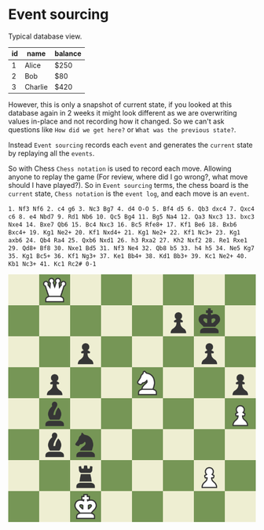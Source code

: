 # Event sourcing

Typical database view.

| id  | name    | balance |
| --- | ------- | ------- |
| 1   | Alice   | $250    |
| 2   | Bob     | $80     |
| 3   | Charlie | $420    |

However, this is only a snapshot of current state, if you looked at this
database again in 2 weeks it might look different as we are overwriting values
in-place and not recording how it changed. So we can't ask questions like
`How did we get here?` or `What was the previous state?`.

Instead `Event sourcing` records each `event` and generates the `current`
state by replaying all the `events`.

So with Chess `Chess notation` is used to record each move. Allowing anyone to
replay the game
(For review, where did I go wrong?, what move should I have played?).
So in `Event sourcing` terms, the chess board is the `current` state,
`Chess notation` is the `event log`, and each move is an `event`.

```text
1. Nf3 Nf6 2. c4 g6 3. Nc3 Bg7 4. d4 O-O 5. Bf4 d5 6. Qb3 dxc4 7. Qxc4 c6 8. e4 Nbd7 9. Rd1 Nb6 10. Qc5 Bg4 11. Bg5 Na4 12. Qa3 Nxc3 13. bxc3 Nxe4 14. Bxe7 Qb6 15. Bc4 Nxc3 16. Bc5 Rfe8+ 17. Kf1 Be6 18. Bxb6 Bxc4+ 19. Kg1 Ne2+ 20. Kf1 Nxd4+ 21. Kg1 Ne2+ 22. Kf1 Nc3+ 23. Kg1 axb6 24. Qb4 Ra4 25. Qxb6 Nxd1 26. h3 Rxa2 27. Kh2 Nxf2 28. Re1 Rxe1 29. Qd8+ Bf8 30. Nxe1 Bd5 31. Nf3 Ne4 32. Qb8 b5 33. h4 h5 34. Ne5 Kg7 35. Kg1 Bc5+ 36. Kf1 Ng3+ 37. Ke1 Bb4+ 38. Kd1 Bb3+ 39. Kc1 Ne2+ 40. Kb1 Nc3+ 41. Kc1 Rc2# 0-1
```

![Chess notation](img/chess.jpeg)
